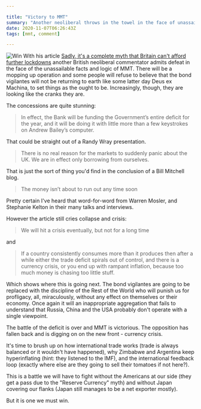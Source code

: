 ```yaml
---

title: "Victory to MMT"
summary: "Another neoliberal throws in the towel in the face of unassailable facts and logic"
date: 2020-11-07T06:26:43Z
tags: [mmt, comment]

---
```

![Win](https://upload.wikimedia.org/wikipedia/commons/2/26/Canada2010WinterOlympicsOTcelebration.jpg)
With his article [Sadly, it's a complete myth that Britain can't afford
further lockdowns][1] another British neoliberal commentator admits
defeat in the face of the unassailable facts and logic of MMT. There will be a mopping up
operation and some people will refuse to believe that the bond vigilantes
will not be returning to earth like some latter day
Deus ex Machina, to set things as the ought to be. Increasingly, though, they are looking like the cranks they are.

The concessions are quite stunning:

> In effect, the Bank will be funding the Government’s entire deficit for the year, and it will be doing it with little more than a few keystrokes on Andrew Bailey’s computer.

That could be straight out of a Randy Wray presentation.

> There is no real reason for the markets to suddenly panic about the UK. We are in effect only borrowing from ourselves.

That is just the sort of thing you'd find in the conclusion of a Bill Mitchell blog.

> The money isn’t about to run out any time soon

Pretty certain I've heard that word-for-word from Warren Mosler, and Stephanie Kelton in their many talks and interviews.

However the article still cries collapse and crisis:

> We will hit a crisis eventually, but not for a long time

and

> If a country consistently consumes more than it produces then after a while either the trade deficit spirals out of control, and there is a currency crisis, or you end up with rampant inflation, because too much money is chasing too little stuff.

Which shows where this is going next. The bond vigilantes are going to
be replaced with the discipline of the Rest of the World who will punish
us for profligacy, all, miraculously, without any effect on themselves
or their economy. Once again it will an inappropriate aggregation that
fails to understand that Russia, China and the USA probably don't operate
with a single viewpoint.

The battle of the deficit is over and MMT is victorious. The opposition
has fallen back and is digging on on the new front - currency crisis.

It's time to brush up on how international trade works (trade is always
balanced or it wouldn't have happened), why Zimbabwe and Argentina keep
hyperinflating (hint: they listened to the IMF), and the international
feedback loop (exactly where else are they going to sell their tomatoes
if not here?).

This is a battle we will have to fight without the Americans at our side
(they get a pass due to the "Reserve Currency" myth) and without Japan
covering our flanks (Japan still manages to be a net exporter mostly).

But it is one we must win.


[1]: https://www.telegraph.co.uk/news/2020/11/05/sadly-complete-myth-britain-cant-afford-lockdowns/ 

